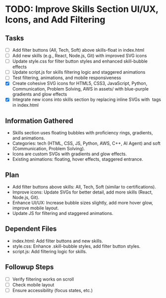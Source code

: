 # TODO: Improve Skills Section UI/UX, Icons, and Add Filtering

## Tasks
- [ ] Add filter buttons (All, Tech, Soft) above skills-float in index.html
- [ ] Add new skills (e.g., React, Node.js, Git) with improved SVG icons
- [ ] Update style.css for filter button styles and enhanced skill-bubble effects
- [ ] Update script.js for skills filtering logic and staggered animations
- [ ] Test filtering, animations, and mobile responsiveness
- [x] Create cohesive SVG icons for HTML5, CSS3, JavaScript, Python, Communication, Problem Solving, AWS in assets/ with blue-purple gradients and glow effects
- [x] Integrate new icons into skills section by replacing inline SVGs with <img> tags in index.html

## Information Gathered
- Skills section uses floating bubbles with proficiency rings, gradients, and animations.
- Categories: tech (HTML, CSS, JS, Python, AWS, C++, AI Agent) and soft (Communication, Problem Solving).
- Icons are custom SVGs with gradients and glow effects.
- Existing animations: floating, hover effects, staggered entrance.

## Plan
- Add filter buttons above skills: All, Tech, Soft (similar to certifications).
- Improve icons: Update SVGs for better detail, add more skills (React, Node.js, Git).
- Enhance UI/UX: Increase bubble sizes slightly, add more hover glow, improve mobile layout.
- Update JS for filtering and staggered animations.

## Dependent Files
- index.html: Add filter buttons and new skills.
- style.css: Enhance .skill-bubble styles, add filter button styles.
- script.js: Add filtering logic for skills.

## Followup Steps
- [ ] Verify filtering works on scroll
- [ ] Check mobile layout
- [ ] Ensure accessibility (focus states, etc.)
